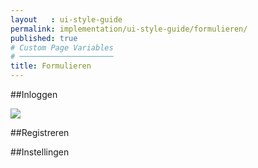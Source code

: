 ```yaml
---
layout   : ui-style-guide
permalink: implementation/ui-style-guide/formulieren/
published: true
# Custom Page Variables
# ─────────────────────
title: Formulieren
---
```


##Inloggen

<form>
    <img src="../../../assets/images/logo.png" class="logo_form">

</form>

##Registreren

<form></form>

##Instellingen

<form></form>


